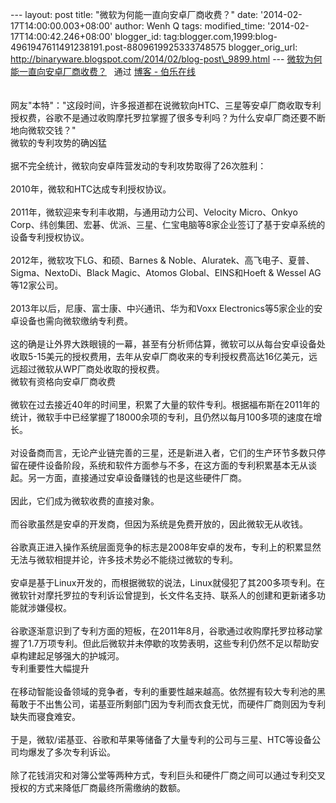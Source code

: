 --- layout: post title: "微软为何能一直向安卓厂商收费？" date:
'2014-02-17T14:00:00.003+08:00' author: Wenh Q tags: modified\_time:
'2014-02-17T14:00:42.246+08:00' blogger\_id:
tag:blogger.com,1999:blog-4961947611491238191.post-8809619925333748575
blogger\_orig\_url:
http://binaryware.blogspot.com/2014/02/blog-post\_9899.html ---
[微软为何能一直向安卓厂商收费？](http://blog.jobbole.com/59626/)   通过
[博客 - 伯乐在线](http://blog.jobbole.com/)\
\
\
网友"本特"："这段时间，许多报道都在说微软向HTC、三星等安卓厂商收取专利授权费，谷歌不是通过收购摩托罗拉掌握了很多专利吗？为什么安卓厂商还要不断地向微软交钱？"\
微软的专利攻势的确凶猛\
\
据不完全统计，微软向安卓阵营发动的专利攻势取得了26次胜利：\
\
2010年，微软和HTC达成专利授权协议。\
\
2011年，微软迎来专利丰收期，与通用动力公司、Velocity Micro、Onkyo
Corp、纬创集团、宏碁、优派、三星、仁宝电脑等8家企业签订了基于安卓系统的设备专利授权协议。\
\
2012年，微软攻下LG、和硕、Barnes &
Noble、Aluratek、高飞电子、夏普、Sigma、NextoDi、Black Magic、Atomos
Global、EINS和Hoeft & Wessel AG等12家公司。\
\
2013年以后，尼康、富士康、中兴通讯、华为和Voxx
Electronics等5家企业的安卓设备也需向微软缴纳专利费。\
\
这的确是让外界大跌眼镜的一幕，甚至有分析师估算，微软可以从每台安卓设备处收取5-15美元的授权费用，去年从安卓厂商收来的专利授权费高达16亿美元，远远超过微软从WP厂商处收取的授权费。\
微软有资格向安卓厂商收费\
\
微软在过去接近40年的时间里，积累了大量的软件专利。根据福布斯在2011年的统计，微软手中已经掌握了18000余项的专利，且仍然以每月100多项的速度在增长。\
\
对设备商而言，无论产业链完善的三星，还是新进入者，它们的生产环节多数只停留在硬件设备阶段，系统和软件方面参与不多，在这方面的专利积累基本无从谈起。另一方面，直接通过安卓设备赚钱的也是这些硬件厂商。\
\
因此，它们成为微软收费的直接对象。\
\
而谷歌虽然是安卓的开发商，但因为系统是免费开放的，因此微软无从收钱。\
\
谷歌真正进入操作系统层面竞争的标志是2008年安卓的发布，专利上的积累显然无法与微软相提并论，许多技术势必不能绕过微软的专利。\
\
安卓是基于Linux开发的，而根据微软的说法，Linux就侵犯了其200多项专利。在微软针对摩托罗拉的专利诉讼曾提到，长文件名支持、联系人的创建和更新诸多功能就涉嫌侵权。\
\
谷歌逐渐意识到了专利方面的短板，在2011年8月，谷歌通过收购摩托罗拉移动掌握了1.7万项专利。但此后微软并未停歇的攻势表明，这些专利仍然不足以帮助安卓构建起足够强大的护城河。\
专利重要性大幅提升\
\
在移动智能设备领域的竞争者，专利的重要性越来越高。依然握有较大专利池的黑莓敢于不出售公司，诺基亚所剩部门因为专利而衣食无忧，而硬件厂商则因为专利缺失而寝食难安。\
\
于是，微软/诺基亚、谷歌和苹果等储备了大量专利的公司与三星、HTC等设备公司均爆发了多次专利诉讼。\
\
除了花钱消灾和对簿公堂等两种方式，专利巨头和硬件厂商之间可以通过专利交叉授权的方式来降低厂商最终所需缴纳的数额。

